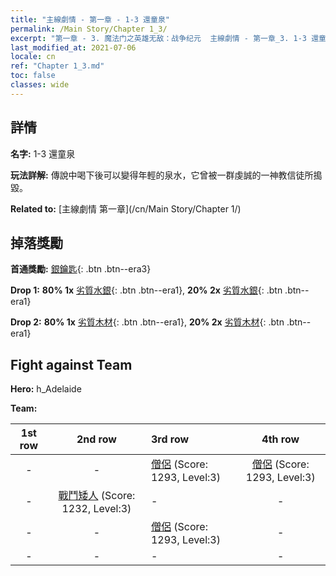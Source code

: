 ```yaml
---
title: "主線劇情 - 第一章 - 1-3 還童泉"
permalink: /Main Story/Chapter 1_3/
excerpt: "第一章 - 3. 魔法门之英雄无敌：战争纪元  主線劇情 - 第一章_3. 1-3 還童泉"
last_modified_at: 2021-07-06
locale: cn
ref: "Chapter 1_3.md"
toc: false
classes: wide
---
```


## 詳情

 **名字:** 1-3 還童泉

 **玩法詳解:** 傳說中喝下後可以變得年輕的泉水，它曾被一群虔誠的一神教信徒所搗毀。

 **Related to:** [主線劇情 第一章](/cn/Main Story/Chapter 1/)

## 掉落獎勵

 **首通獎勵:** [銀鑰匙](/cn/Items/con_693/){: .btn .btn--era3}

 **Drop 1:** **80% 1x** [劣質水銀](/cn/Items/mat_2/){: .btn .btn--era1}, **20% 2x** [劣質水銀](/cn/Items/mat_2/){: .btn .btn--era1}

 **Drop 2:** **80% 1x** [劣質木材](/cn/Items/mat_1/){: .btn .btn--era1}, **20% 2x** [劣質木材](/cn/Items/mat_1/){: .btn .btn--era1}


## Fight against Team
 **Hero:** h_Adelaide

 **Team:**


  | 1st row | 2nd row | 3rd row | 4th row |
  |:----:|:----:|:----|:----:|
  | - | - | [僧侶](/cn/units/Monk/) (Score: 1293, Level:3)  | [僧侶](/cn/units/Monk/) (Score: 1293, Level:3)  |
  | - | [戰鬥矮人](/cn/units/Dwarf/) (Score: 1232, Level:3)  | - | - |
  | - | - | [僧侶](/cn/units/Monk/) (Score: 1293, Level:3)  | - |
  | - | - | - | - |



